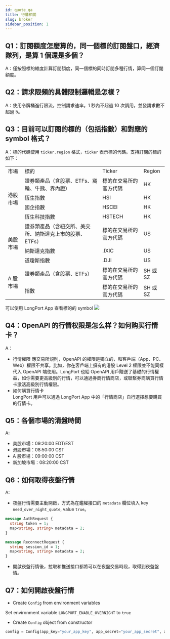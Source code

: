 ```yaml
---
id: quote_qa
title: 行情相關
slug: broker
sidebar_position: 1
---
```


## Q1：訂閱額度怎麼算的，同一個標的訂閱盤口，經濟隊列，是算 1 個還是多個？

A：僅按照標的維度計算訂閱額度，同一個標的同時訂閱多種行情，算同一個訂閱額度。

## Q2：請求限頻的具體限制邏輯是怎樣？

A：使用令牌桶進行限流，控制請求速率。1 秒內不超過 10 次調用，並發請求數不超過 5。

## Q3：目前可以訂閱的標的（包括指數）和對應的 symbol 格式？

A：標的代碼使用 `ticker.region` 格式，`ticker` 表示標的代碼。支持訂閱的標的如下：

<table>
    <tr>
        <td>市場</td>
        <td>標的</td>
        <td>Ticker</td>
        <td>Region</td>
    </tr>
    <tr>
        <td rowspan="4">港股市場</td>
        <td>證券類產品（含股票、ETFs、窩輪、牛熊、界內證）</td>
        <td>標的在交易所的官方代碼</td>
        <td>HK</td>
    </tr>
    <tr>
        <td>恆生指數</td>
        <td>HSI</td>
        <td>HK</td>
    </tr>
    <tr>
        <td>國企指數</td>
        <td>HSCEI</td>
        <td>HK</td>
    </tr>
    <tr>
        <td>恆生科技指數</td>
        <td>HSTECH</td>
        <td>HK</td>
    </tr>
    <tr>
        <td rowspan="3">美股市場</td>
        <td>證券類產品（含紐交所、美交所、納斯達克上市的股票、ETFs）</td>
        <td>標的在交易所的官方代碼</td>
        <td>US</td>
    </tr>
    <tr>
        <td>納斯達克指數</td>
        <td>.IXIC</td>
        <td>US</td>
    </tr>
    <tr>
        <td>道瓊斯指數</td>
        <td>.DJI</td>
        <td>US</td>
    </tr>
    <tr>
        <td rowspan="2">A 股市場</td>
        <td>證券類產品（含股票、ETFs）</td>
        <td>標的在交易所的官方代碼</td>
        <td>SH 或 SZ</td>
    </tr>
    <tr>
        <td>指數</td>
        <td>標的在交易所的官方代碼</td>
        <td>SH 或 SZ</td>
    </tr>
</table>

可以使用 LongPort App 查看標的的 symbol
<img src="https://pub.lbkrs.com/files/202206/7CSoiaDR4wGZPNCT/20220629-180013.jpeg" className="max-w-2xl" />

## Q4：OpenAPI 的行情权限是怎么样？如何购买行情卡？

A：

- 行情權限
  應交易所規則，OpenAPI 的權限是獨立的，和客戶端（App、PC、Web）權限不共享。比如，你在客戶端上擁有的港股 Level 2 權限並不能同樣代入 OpenAPI 端使用。LongPort 也給 OpenAPI 用戶贈送了基礎的行情權益，如你需要更高級別的行情，可以通過券商行情商店，或聯繫券商購買行情卡激活高級別行情權限。
- 如何購買行情卡  
  LongPort 用戶可以通過 LongPort App 中的「行情商店」自行選擇想要購買的行情卡。

## Q5：各個市場的清盤時間

A:

- 美股市場：09:20:00 EDT/EST
- 港股市場：08:50:00 CST
- A 股市場：09:00:00 CST
- 新加坡市場：08:20:00 CST

## Q6：如何取得夜盤行情

A:

- 夜盤行情需要主動開啟，方式為在鑑權接口的 `metadata` 欄位填入 key `need_over_night_quote`, value `true`。

```protobuf
message AuthRequest {
  string token = 1;
  map<string, string> metadata = 2;
}

message ReconnectRequest {
  string session_id = 1;
  map<string, string> metadata = 2;
}
```

- 開啟夜盤行情後，拉取和推送接口都將可以在夜盤交易時段，取得到夜盤盤情。

## Q7：如何開啟夜盤行情

- Create `Config` from environment variables

Set environment variable `LONGPORT_ENABLE_OVERNIGHT` to `true`

- Create `Config` object from constructor

```python
config = Config(app_key="your_app_key", app_secret="your_app_secret", access_token="your_access_token", enable_overnight=True)
```
